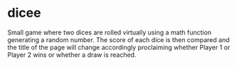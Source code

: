 # dicee

Small game where two dices are rolled virtually using a math function generating a random number. The score of each dice is then compared and the title of the page will change accordingly proclaiming whether Player 1 or Player 2 wins or whether a draw is reached.
